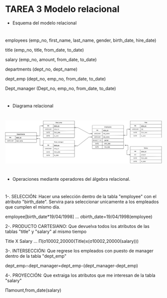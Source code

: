 


# TAREA 3 Modelo relacional #




+ Esquema del modelo relacional 
#

employees (emp_no, first_name, last_name, gender, birth_date, hire_date)

title (emp_no, title, from_date, to_date)

salary (emp_no, amount, from_date, to_date)

departments (dept_no, dept_name)

dept_emp (dept_no, emp_no, from_date, to_date)

Dept_manager (Dept_no, emp_no, from_date, to_date)









#
+ Diagrama relacional
#

![Image text](https://github.com/nalrob/Base-de-datos-relacionales/blob/00537d04a0ea83469096455c1f75a5575d0432e6/DIAGRAMAER.drawio.png)







#
+ Operaciones mediante operadores del álgebra relacional. 
#

1-. SELECCIÓN: Hacer una selección dentro de la tabla "employee" con el atributo "birth_date". Servira para seleccionar unicamente a los empleados que cumplen el mismo día.

 employee[birth_date*19/04/1998]
...
 σbirth_date=19/04/1998(employee)


2-. PRODUCTO CARTESIANO: Que devuelva todos los atributos de las tablas "title" y "salary" al mismo tiempo

 Title X Salary
 ...
 Π(σ10002,20000(Title)x(σ10002,20000(salary)))


3-. INTERSECCIÓN: Que regrese los empleados con puesto de manager dentro de la tabla "dept_emp"

 dept_emp∩dept_manager=dept_emp-(dept_manager-dept_emp)


4-. PROYECCIÓN: Que extraiga los atributos que me interesan de la tabla "salary"

 Πamount,from_date(salary)
